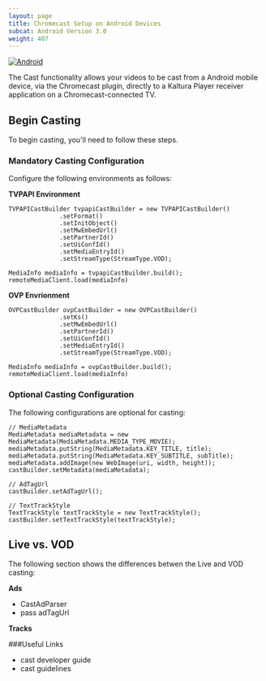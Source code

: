 ```yaml
---
layout: page
title: Chromecast Setup on Android Devices
subcat: Android Version 3.0
weight: 407
---
```


[![Android](https://img.shields.io/badge/Android-Supported-green.svg)](https://github.com/kaltura/playkit-android)

The Cast functionality allows your videos to be cast from a Android mobile device, via the Chromecast plugin, directly to a Kaltura Player receiver application on a Chromecast-connected TV.

## Begin Casting  

To begin casting, you'll need to follow these steps.

### Mandatory Casting Configuration  

Configure the following environments as follows:

**TVPAPI Environment**

  ```
  TVPAPICastBuilder tvpapiCastBuilder = new TVPAPICastBuilder()
                .setFormat()
                .setInitObject()
                .setMwEmbedUrl()
                .setPartnerId()
                .setUiConfId()
                .setMediaEntryId()
                .setStreamType(StreamType.VOD);
                
  MediaInfo mediaInfo = tvpapiCastBuilder.build();
  remoteMediaClient.load(mediaInfo)
  ```

**OVP Envrionment**

  ```
  OVPCastBuilder ovpCastBuilder = new OVPCastBuilder()
                .setKs()
                .setMwEmbedUrl()
                .setPartnerId()
                .setUiConfId()
                .setMediaEntryId()
                .setStreamType(StreamType.VOD);
                
  MediaInfo mediaInfo = ovpCastBuilder.build();
  remoteMediaClient.load(mediaInfo)
  ```

### Optional Casting Configuration  

The following configurations are optional for casting:

  ```
  // MediaMetadata
  MediaMetadata mediaMetadata = new MediaMetadata(MediaMetadata.MEDIA_TYPE_MOVIE);
  mediaMetadata.putString(MediaMetadata.KEY_TITLE, title);
  mediaMetadata.putString(MediaMetadata.KEY_SUBTITLE, subTitle);
  mediaMetadata.addImage(new WebImage(uri, width, height));
  castBuilder.setMetadata(mediaMetadata);

  // AdTagUrl
  castBuilder.setAdTagUrl();

  // TextTrackStyle
  TextTrackStyle textTrackStyle = new TextTrackStyle();
  castBuilder.setTextTrackStyle(textTrackStyle);

  ```

## Live vs. VOD    

The following section shows the differences betwen the Live and VOD casting:

**Ads**
- CastAdParser
- pass adTagUrl

**Tracks**

###Useful Links  

- cast developer guide
- cast guidelines
